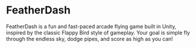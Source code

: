 # FeatherDash
FeatherDash is a fun and fast-paced arcade flying game built in Unity, inspired by the classic Flappy Bird style of gameplay. Your goal is simple fly through the endless sky, dodge pipes, and score as high as you can!

